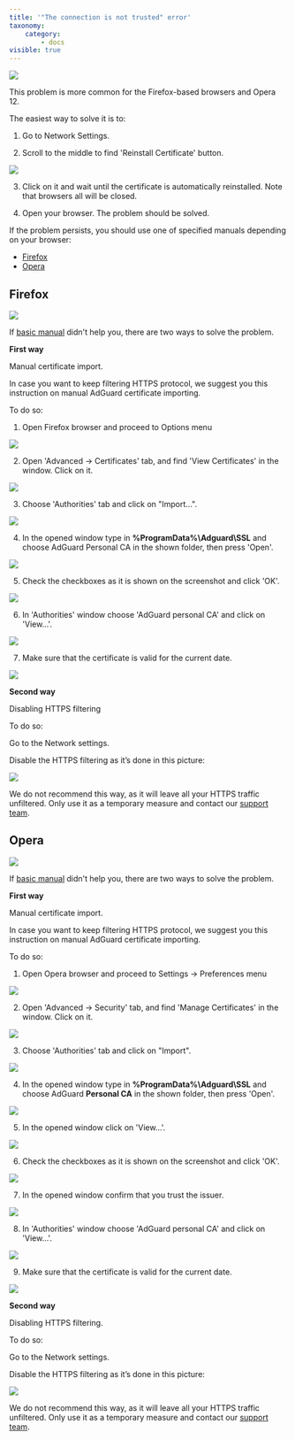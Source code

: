 ```yaml
---
title: '"The connection is not trusted" error'
taxonomy:
    category:
        - docs
visible: true
---
```


![](https://cdn.adguard.com/public/Adguard/kb/en/cert_en.png)

This problem is more common for the Firefox-based browsers and Opera 12.

<a name="basic"></a>
The easiest way to solve it is to:

1. Go to Network Settings.

2. Scroll to the middle to find 'Reinstall Certificate' button.

<img src="https://cdn.adguard.com/public/Adguard/kb/newscreenshots/En/Windows7.1/certEn.png" />

3. Click on it and wait until the certificate is automatically reinstalled. Note that browsers all will be closed.

4. Open your browser. The problem should be solved.

If the problem persists, you should use one of specified manuals depending on your browser:
 

* [Firefox](#firefox)
* [Opera](#opera)

<!---
* [Comodo IceDragon](#comodo)
* [K-Meleon](#k-meleon)
--->

<a name="firefox"></a>
## Firefox

![](ffox_en_1.png)

If [basic manual](#basic) didn't help you, there are two ways to solve the problem.

**First way**

Manual certificate import.

In case you want to keep filtering HTTPS protocol, we suggest you this instruction on manual AdGuard certificate importing.

To do so:
1. Open Firefox browser and proceed to Options menu

![](ffox_en_2.png)

2. Open 'Advanced -> Certificates' tab, and find 'View Certificates' in the window. Click on it.

![](ffox_en_3.png)


3. Choose 'Authorities' tab and click on "Import...".

![](ffox_en_4.png)

4. In the opened window type in **%ProgramData%\Adguard\SSL** and choose AdGuard Personal CA in the shown folder, then press 'Open'.

<img src="https://cdn.adguard.com/public/Adguard/kb/newscreenshots/En/Windows7.1/sslenru.png" />

5. Check the checkboxes as it is shown on the screenshot and click 'OK'.

![](ffox_cert_trust_en.png)

6. In 'Authorities' window choose 'AdGuard personal CA' and click on 'View...'.

![](ffox_en_7.png)


7. Make sure that the certificate is valid for the current date.

![](ffox_en_8.png)

**Second way**

Disabling HTTPS filtering

To do so:

Go to the Network settings.

Disable the HTTPS filtering as it’s done in this picture:

<img src="https://cdn.adguard.com/public/Adguard/kb/newscreenshots/En/Windows7.1/disableHTTPSEn.png" />

We do not recommend this way, as it will leave all your HTTPS traffic unfiltered. Only use it as a temporary measure and contact our [support team](/technical-support).

<a name="opera"></a>
## Opera

![](opera_en_1.png)

If [basic manual](#basic) didn't help you, there are two ways to solve the problem.

**First way**

Manual certificate import.

In case you want to keep filtering HTTPS protocol, we suggest you this instruction on manual AdGuard certificate importing.

To do so:
1. Open Opera browser and proceed to Settings -> Preferences menu

![](opera_en_2.png)

2. Open 'Advanced -> Security' tab, and find 'Manage Certificates' in the window. Click on it.

![](opera_en_3.png)

3. Choose 'Authorities' tab and click on "Import".

![](opera_en_4.png)


4. In the opened window type in **%ProgramData%\Adguard\SSL** and choose AdGuard **Personal CA** in the shown folder, then press 'Open'.

![](opera_en_5.png)


5. In the opened window click on 'View...'.

![](opera_en_6.png)

6. Check the checkboxes as it is shown on the screenshot and click 'OK'.

![](opera_en_7.png)

7. In the opened window confirm that you trust the issuer.

![](opera_en_8.png)

8. In 'Authorities' window choose 'AdGuard personal CA' and click on 'View...'.

![](opera_en_9.png)

9. Make sure that the certificate is valid for the current date.

![](opera_en_10.png)

**Second way**

Disabling HTTPS filtering.

To do so:

Go to the Network settings.

Disable the HTTPS filtering as it’s done in this picture:

<img src="https://cdn.adguard.com/public/Adguard/kb/newscreenshots/En/Windows7.1/disableHTTPSEn.png" />

We do not recommend this way, as it will leave all your HTTPS traffic unfiltered. Only use it as a temporary measure and contact our [support team](/technical-support).

<!---
<a name="comodo"></a>
#### Comodo IceDragon

**Adding a security certificate Comodo IceDragon browser.**

If you are using Comodo Icedargon browser, then after installation of AdGuard you are going to have a problem with visiting websites, protected by a security certificate (https).

To solve this problem you need to install the AdGuard root certificate or disable https filtering.

**Instructions for a Comodo IceDragon browser.**

If when using a Comodo IceDragon browser with enabled https filtering you see the message that shown below, you need to install the AdGuard root certificate or disable https filtering in the AdGuard network settings.

![](IceDragon_EN_1.png)

Go to Browser Settings, in the "Advanced" tab click on the "Certificates" and then on "View certificates".

![](IceDragon_EN_2.png)

In the opened window select “Authorities” tab and click on “Import…”.

![](IceDragon_EN_3.png)


In the appeared window, type in the address bar: ** %ProgramData%\Adguard\NetworkTemp\SSL** and press Enter.

![](IceDragon_EN_4.png)

Choose “AdGuard CA.rar” from the list anf click “Open”.

![](IceDragon_EN_5.png)

In the appeared window, you need to select the purposes for which you are importing the certificate. Select all of the proposed options by putting a “tick” next to them and then press the "OK" button.

![](IceDragon_EN_6.png)


Click “Ok” once again.

![](IceDragon_EN_7.png)

After adding the certificate, restart the browser.

![](IceDragon_EN_8.png)




<a name="k-meleon"></a>
#### K-Meleon

##### Adding a security certificate to K-Meleon browser

If you are using K-Meleon browser, then after installation of AdGuard you are going to have a problem with visiting websites, protected by a security certificate (https).

To solve this problem you need to install the AdGuard root certificate or disable https filtering.

##### Instructions for a K-Meleon browser

If a browser shows you the following message, when you visit the website protected by a certificate, then you need to install the root certificate.

![](K-Meleon_1_EN.png)

To install the root certificate, follow the instructions below. Go to the “Tools” tab, then "View details", then click on "View certificates".

![](K-Meleon_2_EN.png)

In the opened window, select the tab "Authorities" and click "Import".

![](K-Meleon_3_EN.png)

In the appeared window, type in the address bar: % ProgramData% \ AdGuard \ NetworkTemp \ SSL and press Enter.

![](K-Meleon_4_EN.png)

Choose “AdGuard CA.rar” from the list and click “Open”.

![](K-Meleon_5_EN.png)

In the opened window, tick all the boxes and press "OK".

![](K-Meleon_6_EN.png)

Click “OK” once again.

![](K-Meleon_7_EN.png)

After adding the certificate, restart the browser.

![](K-Meleon_8_EN.png)

--->
